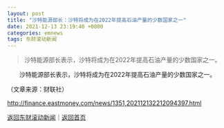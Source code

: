 ```yaml
---
layout: post
title: "沙特能源部长：沙特将成为在2022年提高石油产量的少数国家之一"
date: 2021-12-13 23:19:40 +0800
categories: emnews
tags: 东财滚动新闻
---
```

> 沙特能源部长表示，沙特将成为在2022年提高石油产量的少数国家之一。

<p>　　沙特能源部长表示，沙特将成为在2022年提高石油产量的少数国家之一。</p><p class="em_media">（文章来源：财联社）</p>

<http://finance.eastmoney.com/news/1351,202112132212094397.html>

[返回东财滚动新闻](//finews.withounder.com/emnews/)｜[返回首页](//finews.withounder.com/)